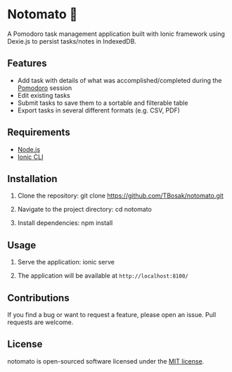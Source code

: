 # Notomato 🍅
A Pomodoro task management application built with Ionic framework using Dexie.js to persist tasks/notes in IndexedDB.

## Features
- Add task with details of what was accomplished/completed during the [Pomodoro](https://en.wikipedia.org/wiki/Pomodoro_Technique) session
- Edit existing tasks
- Submit tasks to save them to a sortable and filterable table
- Export tasks in several different formats (e.g. CSV, PDF)

## Requirements
- [Node.js](https://nodejs.org/en/download/)
- [Ionic CLI](https://ionicframework.com/docs/installation/cli)

## Installation
1. Clone the repository:
git clone https://github.com/TBosak/notomato.git

2. Navigate to the project directory:
cd notomato

3. Install dependencies:
npm install

## Usage
1. Serve the application:
ionic serve

2. The application will be available at `http://localhost:8100/`

## Contributions
If you find a bug or want to request a feature, please open an issue. Pull requests are welcome.

## License
notomato is open-sourced software licensed under the [MIT license](https://opensource.org/licenses/MIT).
